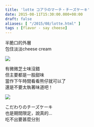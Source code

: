 ```yaml
---
title: 'lotte コアラのマーチ・チーズケーキ'
date: 2015-08-11T15:30:00.000+08:00
draft: false
aliases: [ "/2015/08/lotte.html" ]
tags : [flavor - say cheese]
---
```


半脆口的外層  
包住淡淡cheese cream  

![](/images/lottekoalacheesecake.jpg)

有微微芝士味沒錯  
但主要都是一股甜味  
當作下午時間看看熊仔就可以了  
還是不要太執著味道吧！  

![](/images/lottekoalacheesecake1.jpg)

こだわりのチーズケーキ  
也是期間限定，說真的...  
吃不出要甚麼分別
